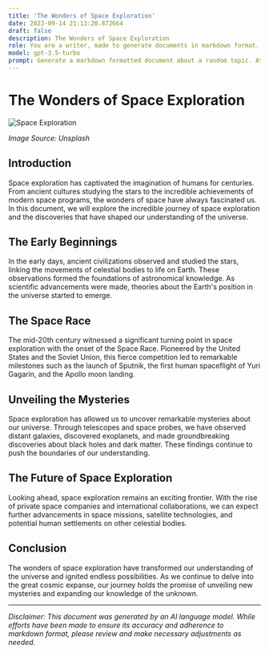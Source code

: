 ```yaml
---
title: 'The Wonders of Space Exploration'
date: 2023-09-14 21:13:20.872664
draft: false
description: The Wonders of Space Exploration
role: You are a writer, made to generate documents in markdown format. It is very important that all of the documents you generate are in valid markdown format.
model: gpt-3.5-turbo
prompt: Generate a markdown formatted document about a random topic. At the bottom, include a disclaimer explaining that the document was generated by you. The first line of the document should be the title. Make sure that the entire document is in proper markdown format, using a mix of various tags to make the document visually appealing.
---
```


# The Wonders of Space Exploration

![Space Exploration](https://images.unsplash.com/photo-1492684223066-81342ee5ff8b)

*Image Source: Unsplash*

## Introduction

Space exploration has captivated the imagination of humans for centuries. From ancient cultures studying the stars to the incredible achievements of modern space programs, the wonders of space have always fascinated us. In this document, we will explore the incredible journey of space exploration and the discoveries that have shaped our understanding of the universe.

## The Early Beginnings

In the early days, ancient civilizations observed and studied the stars, linking the movements of celestial bodies to life on Earth. These observations formed the foundations of astronomical knowledge. As scientific advancements were made, theories about the Earth's position in the universe started to emerge. 

## The Space Race

The mid-20th century witnessed a significant turning point in space exploration with the onset of the Space Race. Pioneered by the United States and the Soviet Union, this fierce competition led to remarkable milestones such as the launch of Sputnik, the first human spaceflight of Yuri Gagarin, and the Apollo moon landing.

## Unveiling the Mysteries

Space exploration has allowed us to uncover remarkable mysteries about our universe. Through telescopes and space probes, we have observed distant galaxies, discovered exoplanets, and made groundbreaking discoveries about black holes and dark matter. These findings continue to push the boundaries of our understanding.

## The Future of Space Exploration

Looking ahead, space exploration remains an exciting frontier. With the rise of private space companies and international collaborations, we can expect further advancements in space missions, satellite technologies, and potential human settlements on other celestial bodies.

## Conclusion

The wonders of space exploration have transformed our understanding of the universe and ignited endless possibilities. As we continue to delve into the great cosmic expanse, our journey holds the promise of unveiling new mysteries and expanding our knowledge of the unknown.

---

*Disclaimer: This document was generated by an AI language model. While efforts have been made to ensure its accuracy and adherence to markdown format, please review and make necessary adjustments as needed.*